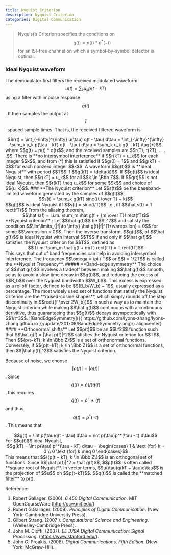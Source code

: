 ```yaml
---
title: Nyquist Criterion
description: Nyquist Criterion
categories: Digital Communication
---
```


>  Nyquist’s Criterion specifies the conditions on $$g(t) = p(t)*p^*(−t)$$ for an ISI-free channel on which a symbol-by-symbol detector is optimal.   
  
### **Ideal Nyquist waveform**    
The demodulator first filters the received modulated waveform $$u(t) = \sum_k u_k p(t-kT)$$ using a filter with impulse response $$q(t)$$. It then samples the output at $$T$$-spaced sample times. That is, the received filtered waveform is   
<center>$$r(t) = \int_{-\infty}^{\infty} u(\tau) q(t - \tau) d\tau = \int_{-\infty}^{\infty} \sum_k u_k p(\tau - kT) q(t - \tau) d\tau =  \sum_k u_k g(t - kT) \tag{*}$$</center>
where $$g(t) = p(t) * q(t)$$, and the received samples are $$r(T), r(2T), . . . ,$$.   
There is **no intersymbol interference** if $$r(kT) = u_k$$ for each integer $$k$$, and from (*) this is satisfied if $$g(0) = 1$$ and $$g(kT) = 0$$ for each nonzero integer $$k$$.   
A waveform $$g(t)$$ is **ideal Nyquist** with period $$T$$ if $$g(kT) = \delta(k)$$.  
If $$g(t)$$ is ideal Nyquist, then $$r(kT) = u_k$$ for all $$k \in \Bbb Z$$. If $$g(t)$$ is not ideal Nyquist, then $$r(kT) \neq u_k$$ for some $$k$$ and choice of $${u_k}$$.   
### **The Nyquist criterion**
Let $$s(t)$$ be the baseband-limited waveform generated by the samples of $$g(t)$$,
<center>$$s(t) = \sum_k g(kT) sinc({t \over T} − k)$$</center>
$$g(t)$$ is ideal Nyquist iff $$s(t) = sinc(t/T)$$ i.e., iff $$\hat s(f) = T rect(fT)$$   
From the aliasing theorem,
<center>$$\hat s(f) = l.i.m. \sum_m \hat g(f + {m \over T}) rect(fT)$$</center>
**Nyquist criterion** : Let $$\hat g(f)$$ be $$L^2$$ and satisfy the condition $$\lim\limits_{|f|\to \infty} \hat g(f)|f|^{1+\varepsilon} = 0$$ for some $$\varepsilon > 0$$. Then the inverse transform, $$g(t)$$, of $$\hat g(f)$$ is ideal Nyquist with interval $$T$$ if and only if $$\hat g(f)$$ satisfies the Nyquist criterion for $$T$$, defined as
<center>$$ l.i.m. \sum_m \hat g(f + m/T) rect(fT) = T rect(fT)$$</center>
This says that out of band frequencies can help in avoiding intersymbol interference.   
The frequency $$\omega = \pi / T$$ or $$f = 1/2T$$ is called the **Nyquist Frequency**.
##### **Band-edge symmetry**
The choice of $$\hat g(f)$$ involves a tradeoff between making $$\hat g(f)$$ smooth, so as to avoid a slow time decay in $$g(t)$$, and reducing the excess of $$B_b$$ over the Nyquist bandwidth $$W_b$$. This excess is expressed as a rolloff factor, defined to be $$(B_b/W_b) − 1$$, usually expressed as a percentage.   
The most widely used set of functions that satisfy the Nyquist Criterion are the **raised-cosine shapes**, which simply rounds off the step discontinuity in $$rect({f \over 2W_b})$$ in such a way as to maintain the Nyquist criterion while making $$\hat g(f)$$ continuous with a continuous derivitive, thus guaranteeing that $$g(t)$$ decays asympototically with $$1/t^3$$.
![BandEdgeSymmetry]({{ https://github.com/lyons-zhang/lyons-zhang.github.io }}/update/201708/BandEdgeSymmetry.png){:.aligncenter}    
#### **Orthonormal shifts**
Let $$p(t)$$ be an $$L^2$$ function such that $$\hat g(f) = |\hat p(f)|^2$$ satisfies the Nyquist criterion for $$T$$. Then $${p(t−kT); k \in \Bbb Z}$$ is a set of orthonormal functions. Conversely, if $${p(t−kT); k \in \Bbb Z}$$ is a set of orthonormal functions, then $$|\hat p(f)|^2$$ satisfies the Nyquist criterion.   
    
Because of noise, we choose $$| \hat p(f)| = |\hat q(f)|$$. Since $$\hat g(f) = \hat p(f) \hat q(f)$$, this requires $$\hat q(f) = \hat pˆ∗(f)$$ and thus $$q(t) = p^*(−t)$$. This means that
<center>$$g(t) = \int p(\tau)q(t - \tau) d\tau = \int p(\tau)p^*(\tau - t) d\tau$$</center>
For $$g(t)$$ ideal Nyquist, 
<center>$$g(kT) = \int p(\tau) p^*(\tau - kT) d\tau = \begin{cases} 1 & \text {for} k = 0 \\
0 \text {for} k \neq 0 \end{cases}$$</center>
This means that $$\{p(t − kT); k \in \Bbb Z\}$$ is an orthogonal set of functions.   
Since $$|\hat p(f)|^2 = \hat g(f)$$, $$p(t)$$ is often called **square root of Nyquist**.   
In vector terms, $$u(\tau)q(kT − \tau)d\tau$$ is the projection of $$u$$ on $$p(t−kT)$$. $$q(t)$$ is called the **matched filter** to p(t).

    
       
Reference:  
1. Robert Gallager. (2006). *6.450 Digital Communication*. MIT OpenCourseWare (http://ocw.mit.edu/)
2. Robert G.Gallager. (2009). *Principles of Digital Communication*. (New York: Cambridge University Press).  
3. Gilbert Strang. (2007 ). *Computational Science and Engineering*. (Wellesley-Cambridge Press).
4. John M. Cioffi. (2007). *EE 379A Digital Communication: Signal Processing*. (https://www.stanford.edu/).
5. John G. Proakis. (2008). *Digital Communications, Fifth Edition*. (New York: McGraw-Hill).